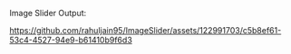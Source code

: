 Image Slider
Output: 

https://github.com/rahuljain95/ImageSlider/assets/122991703/c5b8ef61-53c4-4527-94e9-b61410b9f6d3

